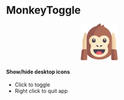 # MonkeyToggle

<p align="center">
  
 <img src="Assets/AppIcon.png" height="100px"/>
 
</p>

#### Show/hide desktop icons

- Click to toggle
- Right click to quit app
